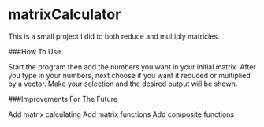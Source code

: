 # matrixCalculator

This is a small project I did to both reduce and multiply
matricies.

###How To Use

Start the program then add the numbers you want in your initial
matrix. After you type in your numbers, next choose if you want it
reduced or multiplied by a vector. Make your selection and the desired
output will be shown.

###Improvements For The Future

Add matrix calculating
Add matrix functions
Add composite functions

